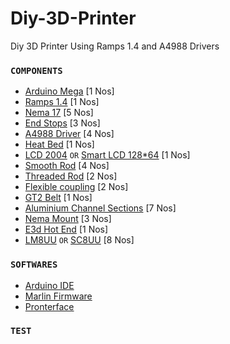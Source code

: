 # Diy-3D-Printer
Diy 3D Printer Using Ramps 1.4 and A4988 Drivers

### `COMPONENTS`

+ [Arduino Mega](https://www.electronicscomp.com/arduino-mega-2560-r3-india)     [1 Nos]
+ [Ramps 1.4](https://www.electronicscomp.com/ramps-1.4-3d-printer-controller-board-arduino-mega-shield) [1 Nos]
+ [Nema 17](https://bit.ly/3jQbJS7) [5 Nos] 
+ [End Stops](https://robu.in/product/cnc-3d-printer-mech-endstop-switch/) [3 Nos]
+ [A4988 Driver](https://robu.in/product/a4988-driver-stepper-motor-driver-standard-quality/) [4 Nos]
+ [Heat Bed](https://robu.in/product/reprap-mk2b-3d-printers-dual-power-pcb-heatbed/) [1 Nos]
+ [LCD 2004](https://bit.ly/38N1mId)   `OR`  [Smart LCD 128*64](https://robu.in/product/3d-printer-12864-smart-lcd-controller-ramps-1-4/) [1 Nos]
+ [Smooth Rod](https://robu.in/product/380-mm-long-chrome-plated-smooth-rod-diameter-8-mm/) [4 Nos]
+ [Threaded Rod](https://www.amazon.in/1000mm-Stainless-Steel-Threaded-Screw/dp/B07415XFF7) [2 Nos]
+ [Flexible coupling](https://robu.in/product/flexible-coupling-od25mm-x-l32mm-bore6x6mm-zrb-25x32/) [2 Nos]
+ [GT2 Belt](https://amzn.to/3jUMJZD) [1 Nos]
+ [Aluminium Channel Sections](https://amzn.to/3yTWYC1) [7 Nos]
+ [Nema Mount](https://bit.ly/3EenslA) [3 Nos]
+ [E3d Hot End](https://bit.ly/2X70VXe) [1 Nos]
+ [LM8UU](https://bit.ly/2Xgupln) `OR` [SC8UU](https://bit.ly/3hphlRz) [8 Nos]


### `SOFTWARES`

+ [Arduino IDE](https://www.arduino.cc/en/software)
+ [Marlin Firmware](https://marlinfw.org/)
+ [Pronterface](https://www.pronterface.com/)


### `TEST`
